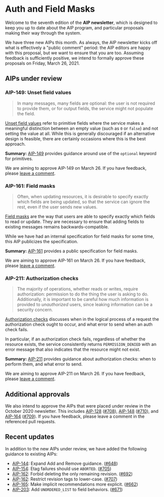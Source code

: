 # Auth and Field Masks

Welcome to the seventh edition of the **AIP newsletter**, which is designed to
keep you up to date about the AIP program, and particular proposals making
their way through the system.

We have three new AIPs this month. As always, the AIP newsletter kicks off what
is effectively a "public comment" period: the AIP editors are happy with this
proposal, but we want to ensure that you are too. Assuming feedback is
sufficiently positive, we intend to formally approve these proposals on Friday,
March 26, 2021.

## AIPs under review

### AIP-149: Unset field values

> In many messages, many fields are optional: the user is not required to
> provide them, or for output fields, the service might not populate the field.

[Unset field values][aip-149] refer to primitive fields where the service makes
a meaningful distinction between an empty value (such as `0` or `false`) and
not setting the value at all. While this is generally discouraged if an
alternative design is feasible, there are certainly occasions where this is the
best approach.

**Summary:** [AIP-149][] provides guidance around use of the `optional` keyword
for primitives.

We are aiming to approve AIP-149 on March 26. If you have feedback, please
[leave a comment](https://github.com/aip-dev/google.aip.dev/pull/711).

[aip-149]: ../149

### AIP-161: Field masks

> Often, when updating resources, it is desirable to specify exactly which
> fields are being updated, so that the service can ignore the rest, even if
> the user sends new values.

[Field masks][aip-161] are the way that users are able to specify exactly which
fields to read or update. They are necessary to ensure that adding fields to
existing messages remains backwards-compatible.

While we have had an internal specification for field masks for some time, this
AIP publicizes the specification.

**Summary:** [AIP-161][] provides a public specification for field masks.

We are aiming to approve AIP-161 on March 26. If you have feedback, please
[leave a comment](https://github.com/aip-dev/google.aip.dev/pull/718).

[aip-161]: ../161

### AIP-211: Authorization checks

> The majority of operations, whether reads or writes, require authorization:
> permission to do the thing the user is asking to do. Additionally, it is
> important to be careful how much information is provided to _unauthorized_
> users, since leaking information can be a security concern.

[Authorization checks][aip-211] discusses when in the logical process of a
request the authorization check ought to occur, and what error to send when an
auth check fails.

In particular, if an authorization check fails, regardless of whether the
resource exists, the service consistently returns `PERMISSION_DENIED` with an
error message that also indicates that the resource might not exist.

**Summary:** [AIP-211][] provides guidance about authorization checks: when to
perform them, and what error to send.

We are aiming to approve AIP-211 on March 26. If you have feedback, please
[leave a comment](https://github.com/aip-dev/google.aip.dev/pull/719).

[aip-211]: ../211

## Additional approvals

We also intend to approve the AIPs that were placed under review in the October
2020 newsletter. This includes [AIP-128][] ([#708][]), [AIP-148][] ([#710][]),
and [AIP-164][] ([#709][]). If you have feedback, please leave a comment in the
referenced pull requests.

[aip-128]: ../128
[aip-148]: ../148
[aip-164]: ../164
[#708]: https://github.com/aip-dev/google.aip.dev/pull/708
[#709]: https://github.com/aip-dev/google.aip.dev/pull/709
[#710]: https://github.com/aip-dev/google.aip.dev/pull/710

## Recent updates

In addition to the new AIPs under review, we have added the following guidance
to existing AIPs:

- [AIP-144](../144): Expand Add and Remove guidance.
  ([#648](https://github.com/aip-dev/google.aip.dev/pull/648))
- [AIP-154](../154): Etag failures should use `ABORTED`.
  ([#705](https://github.com/aip-dev/google.aip.dev/pull/705))
- [AIP-162](../162): Forbid deleting the only remaining revision.
  ([#692](https://github.com/aip-dev/google.aip.dev/pull/692))
- [AIP-162](../162): Restrict revision tags to lower-case.
  ([#707](https://github.com/aip-dev/google.aip.dev/pull/707))
- [AIP-165](../165): Make implicit recommendations more explicit.
  ([#662](https://github.com/aip-dev/google.aip.dev/pull/662))
- [AIP-203](../203): Add `UNORDERED_LIST` to field behaviors.
  ([#671](https://github.com/aip-dev/google.aip.dev/pull/671))
